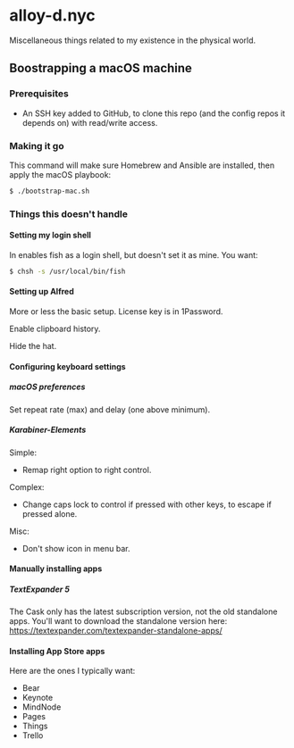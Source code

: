 # alloy-d.nyc
Miscellaneous things related to my existence in the physical world.

## Boostrapping a macOS machine

### Prerequisites

- An SSH key added to GitHub, to clone this repo (and the config repos
	it depends on) with read/write access.

### Making it go

This command will make sure Homebrew and Ansible are installed, then
apply the macOS playbook:

```sh
$ ./bootstrap-mac.sh
```

### Things this doesn't handle

#### Setting my login shell

In enables fish as a login shell, but doesn't set it as mine.  You want:

```sh
$ chsh -s /usr/local/bin/fish
```

#### Setting up Alfred

More or less the basic setup.  License key is in 1Password.

Enable clipboard history.

Hide the hat.

#### Configuring keyboard settings

##### macOS preferences

Set repeat rate (max) and delay (one above minimum).

##### Karabiner-Elements

Simple:
- Remap right option to right control.

Complex:
- Change caps lock to control if pressed with other keys, to escape if
	pressed alone.

Misc:
- Don't show icon in menu bar.

#### Manually installing apps

##### TextExpander 5

The Cask only has the latest subscription version, not the old
standalone apps.  You'll want to download the standalone version here:
https://textexpander.com/textexpander-standalone-apps/

#### Installing App Store apps

Here are the ones I typically want:

- Bear
- Keynote
- MindNode
- Pages
- Things
- Trello
